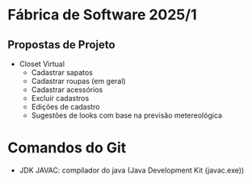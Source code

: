 # Fábrica de Software 2025/1

## Propostas de Projeto

- Closet Virtual
  - Cadastrar sapatos
  - Cadastrar roupas (em geral)
  - Cadastrar acessórios
  - Excluir cadastros
  - Edições de cadastro
  - Sugestões de looks com base na previsão metereológica
 

# Comandos do Git 
- JDK JAVAC: compilador do java (Java Development Kit (javac.exe))



